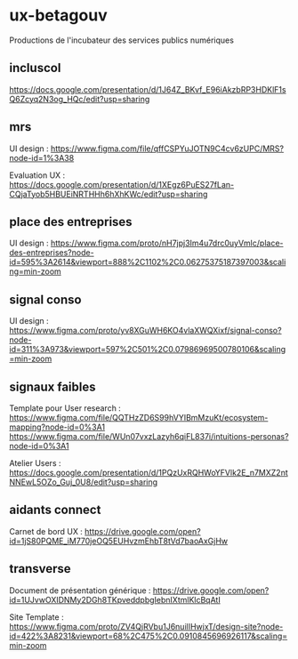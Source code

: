 # ux-betagouv
 
Productions de l'incubateur des services publics numériques

## incluscol
https://docs.google.com/presentation/d/1J64Z_BKvf_E96iAkzbRP3HDKlF1sQ6Zcyq2N3og_HQc/edit?usp=sharing

## mrs
UI design : 
https://www.figma.com/file/qffCSPYuJOTN9C4cv6zUPC/MRS?node-id=1%3A38

Evaluation UX : 
https://docs.google.com/presentation/d/1XEgz6PuES27fLan-CQjaTyob5HBUEiNRTHHh6hXhKWc/edit?usp=sharing

## place des entreprises
UI design :
https://www.figma.com/proto/nH7jpj3Im4u7drc0uyVmlc/place-des-entreprises?node-id=595%3A2614&viewport=888%2C1102%2C0.06275375187397003&scaling=min-zoom

## signal conso
UI design :
https://www.figma.com/proto/yv8XGuWH6KO4vlaXWQXixf/signal-conso?node-id=311%3A973&viewport=597%2C501%2C0.07986969500780106&scaling=min-zoom

## signaux faibles
Template pour User research :
https://www.figma.com/file/QQTHzZD6S99hVYIBmMzuKt/ecosystem-mapping?node-id=0%3A1
https://www.figma.com/file/WUn07vxzLazyh6qiFL837i/intuitions-personas?node-id=0%3A1

Atelier Users : 
https://docs.google.com/presentation/d/1PQzUxRQHWoYFVlk2E_n7MXZ2ntNNEwL5OZo_Guj_0U8/edit?usp=sharing

## aidants connect
Carnet de bord UX :
https://drive.google.com/open?id=1jS80PQME_iM770jeOQ5EUHvzmEhbT8tVd7baoAxGjHw

## transverse
Document de présentation générique : 
https://drive.google.com/open?id=1UJvwOXIDNMy2DGh8TKpveddpbgIebnIXtmlKlcBqAtI

Site Template : 
https://www.figma.com/proto/ZV4QjRVbu1J6nuilIHwjxT/design-site?node-id=422%3A8231&viewport=68%2C475%2C0.0910845696926117&scaling=min-zoom
